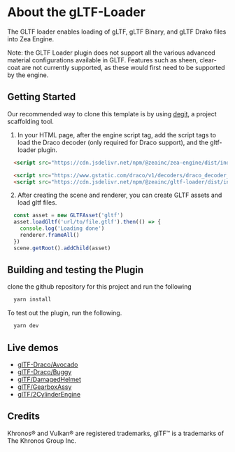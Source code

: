 
# About the gLTF-Loader

The GLTF loader enables loading of gLTF, gLTF Binary, and gLTF Drako files into Zea Engine.

Note: the GLTF Loader plugin does not support all the various advanced material configurations available in GLTF. 
Features such as sheen, clear-coat are not currently supported, as these would first need to be supported by the engine.


## Getting Started

Our recommended way to clone this template is by using [degit](https://github.com/Rich-Harris/degit), a project scaffolding tool.

1. In your HTML page, after the engine script tag, add the script tags to load the Draco decoder (only required for Draco support), and the gltf-loader plugin.

```html
  <script src="https://cdn.jsdelivr.net/npm/@zeainc/zea-engine/dist/index.umd.min.js"></script>

  <script src="https://www.gstatic.com/draco/v1/decoders/draco_decoder_gltf.js"></script>
  <script src="https://cdn.jsdelivr.net/npm/@zeainc/gltf-loader/dist/index.umd.js"></script>
```

2. After creating the scene and renderer, you can create GLTF assets and load gltf files.

```javascript
  const asset = new GLTFAsset('gltf')
  asset.loadGltf('url/to/file.gtlf').then(() => {
    console.log('Loading done')
    renderer.frameAll()
  })
  scene.getRoot().addChild(asset)
```


## Building and testing the Plugin

  clone the github repository for this project and run the following
```bash
  yarn install
```
  To test out the plugin, run the following.
```bash
  yarn dev
```

## Live demos

* [glTF-Draco/Avocado](http://docs.zea.live/gltf-loader//gltf-asset-test.html?gltf=https://github.khronos.org/glTF-Sample-Viewer-Release/assets/models/2.0/Avocado/glTF-Draco/Avocado.gltf)
* [glTF-Draco/Buggy](http://docs.zea.live/gltf-loader//gltf-asset-test.html?gltf=https://github.khronos.org/glTF-Sample-Viewer-Release/assets/models/2.0/Buggy/glTF-Draco/Buggy.gltf)
* [glTF/DamagedHelmet](http://docs.zea.live/gltf-loader//gltf-asset-test.html?gltf=https://github.khronos.org/glTF-Sample-Viewer-Release/assets/models/2.0/DamagedHelmet/glTF/DamagedHelmet.gltf)
* [glTF/GearboxAssy](http://docs.zea.live/gltf-loader//gltf-asset-test.html?gltf=https://github.khronos.org/glTF-Sample-Viewer-Release/assets/models/2.0/GearboxAssy/glTF/GearboxAssy.gltf)
* [glTF/2CylinderEngine](http://docs.zea.live/gltf-loader//gltf-asset-test.html?gltf=https://github.khronos.org/glTF-Sample-Viewer-Release/assets/models/2.0/2CylinderEngine/glTF/2CylinderEngine.gltf)
    
## Credits
Khronos® and Vulkan® are registered trademarks, glTF™ is a trademarks of The Khronos Group Inc.
